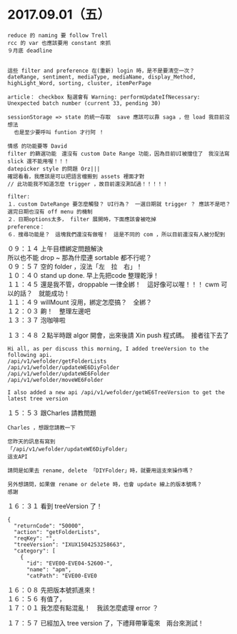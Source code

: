 # 2017.09.01（五）

```
reduce 的 naming 要 follow Trell
rcc 的 var 也應該要用 constant 來抓
９月底 deadline 


這些 filter and preference 在(重新) login 時，是不是要清空一次？
dateRange, sentiment, mediaType, mediaName, display_Method, highLight_Word, sorting, cluster, itemPerPage

article： checkbox 點選會有 Warning: performUpdateIfNecessary: Unexpected batch number (current 33, pending 30)

sessionStorage => state 的統一存取  save 應該可以靠 saga ，但 load 我目前沒想法
  也是至少要呼叫 funtion 才行阿 ！

情感 的功能要等 David
filter 的篩選功能　還沒有 custom Date Range 功能，因為目前UI被擋住了　我沒法寫
slick 還不能用喔！！！
datepicker style 的問題 Orz|||
確認看看，我應該是可以把語言檔搬到 assets 裡面才對
// 此功能我不知道怎麼 trigger ，故目前還沒測試過！！！！！

filter:
１．custom DateRange 要怎麼觸發？ UI行為？　一選日期就 trigger ？ 應該不是吧？ 選完日期也沒有 off menu 的機制
２．日期options太多， filter 展開時，下面應該會被吃掉
preference：
６．搜尋功能是？　這塊我們還沒有做喔！　這是不同的 com ，所以目前還沒有人被分配到
```

０９：１４ 上午目標綁定問題解決  
所以也不能 drop ~ 那為什麼連 sortable 都不行呢？  
０９：５７ 空的 folder ，沒法「左　拉　右」！  
１０：４０ stand up done. 早上先把code 整理乾淨！  
１１：４５ 還是我不管，droppable 一律全綁！　這好像可以喔！！！ cwm 可以的話？　就能成功！  
１１：４９ willMount 沒用，綁定怎麼搞？　全綁？  
１２：０３ 齁！　整理左邊吧  
１３：３７ 泡咖啡啦  

１３：４８ ２點半時跟 algor 開會，出來後請 Xin push 程式碼。　接者往下去了  

```
Hi all, as per discuss this morning, I added treeVersion to the following api.
/api/v1/wefolder/getFolderLists
/api/v1/wefolder/updateWE6DiyFolder
/api/v1/wefolder/updateWE6Folder
/api/v1/wefolder/moveWE6Folder

I also added a new api /api/v1/wefolder/getWE6TreeVersion to get the latest tree version
```

１５：５３ 跟Charles 請教問題  
```
Charles ，想跟您請教一下

您昨天的訊息有寫到
「/api/v1/wefolder/updateWE6DiyFolder」
這支API

請問是如果去 rename, delete 「DIYFolder」時，就要用這支來操作嗎？

另外想請問，如果做 rename or delete 時，也會 update 線上的版本號嗎？
感謝
```

１６：３１ 看到 treeVersion 了！  
```
{
  "returnCode": "50000",
  "action": "getFolderLists",
  "reqKey": "",
  "treeVersion": "IXUX1504253258663",
  "category": [
    {
      "id": "EVE00-EVE04-52600-",
      "name": "apm",
      "catPath": "EVE00-EVE0
```


１６：０８ 先把版本號抓進來！  
１６：５６ 有值了，  
１７：０１ 我怎麼有點混亂！　我該怎麼處理 error ？  

１７：５７ 已經加入 tree version 了，下禮拜帶筆電來　兩台來測試！  
